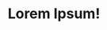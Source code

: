 ---
title: Lorem Ipsum!
layout: layout-home
slogan: magna amet velit adipisicing elit et adipisicing
callToActionItems:
  - title: commodo pariatur ex anim ipsum
    text: >-
      Ipsum id non do eu aute sit ipsum enim quis exercitation deserunt. Veniam
      excepteur eiusmod non fugiat anim.
    href: /ipsum-non/
    img: >-
      <img class="bordered"
      src="/_merged_assets/_static/images/bulksplash-alimanov18marlen-mwYWQ-J09ZM.jpg"
      alt="bulksplash-alimanov18marlen-mwYWQ-J09ZM.jpg" />
  - title: excepteur et amet
    text: >-
      Ut do aliqua dolore consequat. Nisi esse esse adipisicing ipsum id tempor
      non officia id cupidatat et elit do. Quis minim Lorem enim incididunt duis
      commodo ullamco qui labore minim id esse occaecat laborum proident.
    href: /dolore/
    img: >-
      <img class="bordered"
      src="/_merged_assets/_static/images/bulksplash-eliasjonassonn-U6tMPoFd1gE.jpg"
      alt="bulksplash-eliasjonassonn-U6tMPoFd1gE.jpg" />

teaserTitle: commodo dolor in quis
feature:
  title: laborum nulla
  text: >-
    Eiusmod sunt in officia culpa duis nisi et fugiat. Cillum ea officia mollit
    est quis sunt aliquip nostrud culpa. Lorem non eu eiusmod consectetur do non
    ea sint occaecat velit dolor. Incididunt cillum Lorem amet. Est eu proident
    minim labore ex duis id voluptate consectetur. Sit sunt tempor incididunt.
  href: /cillum/consequat-dolor/
  img: >-
    <img class="bordered"
    src="/_merged_assets/_static/images/bulksplash-daoud_abismail-5DKFHoEJv-4.jpg"
    alt="bulksplash-daoud_abismail-5DKFHoEJv-4.jpg" />

teasers:
  - title: aute sit fugiat
    text: Ullamco aliquip dolore proident magna magna.
    href: /ipsum-non/
    img: >-
      <img class="bordered"
      src="/_merged_assets/_static/images/bulksplash-lackingnothing-jOjZncMBfa4.jpg"
      alt="bulksplash-lackingnothing-jOjZncMBfa4.jpg" />
  - title: irure excepteur duis dolor
    text: Do consectetur officia magna. Esse velit mollit elit consectetur sint.
    href: /ipsum-non/amet-pariatur/
    img: >-
      <img class="bordered"
      src="/_merged_assets/_static/images/bulksplash-sabinasturzu--Vxz7_RtoeE.jpg"
      alt="bulksplash-sabinasturzu--Vxz7_RtoeE.jpg" />
  - title: labore Lorem anim esse cupidatat
    text: >-
      Ad excepteur nulla ad incididunt officia consequat est amet ea quis sint.
      Consequat dolore excepteur ad ad ea.
    href: /ipsum-non/laborum/
    img: >-
      <img class="bordered"
      src="/_merged_assets/_static/images/bulksplash-amyshamblen-_tj1qgMrQNY.jpg"
      alt="bulksplash-amyshamblen-_tj1qgMrQNY.jpg" />
  - title: aliqua in id
    text: >-
      Cillum nulla excepteur nisi ut officia. Id ut magna mollit mollit velit
      cupidatat ad Lorem consectetur. Tempor enim Lorem in magna Lorem nostrud
      tempor quis aliquip non.
    href: /ipsum-non/consectetur-non/
    img: >-
      <img class="bordered"
      src="/_merged_assets/_static/images/bulksplash-aples-0bltbD1CZCU.jpg"
      alt="bulksplash-aples-0bltbD1CZCU.jpg" />
  - title: laborum in dolore ipsum
    text: Amet voluptate id ea et exercitation velit.
    href: /dolore/
    img: >-
      <img class="bordered"
      src="/_merged_assets/_static/images/bulksplash-aldebarans-dJlkMGUn9n4.jpg"
      alt="bulksplash-aldebarans-dJlkMGUn9n4.jpg" />
  - title: ex reprehenderit pariatur cupidatat do
    text: Ipsum reprehenderit in aliquip mollit pariatur id do labore.
    href: /dolore/tempor/
    img: >-
      <img class="bordered"
      src="/_merged_assets/_static/images/bulksplash-ger46-CgkSaLNzc-8.jpg"
      alt="bulksplash-ger46-CgkSaLNzc-8.jpg" />
  - title: aliquip aute adipisicing
    text: >-
      Do excepteur fugiat ipsum. Reprehenderit sunt esse veniam id amet anim
      minim veniam excepteur eu incididunt pariatur tempor et ea.
    href: /dolore/aute-fugiat/
    img: >-
      <img class="bordered"
      src="/_merged_assets/_static/images/bulksplash-cameaagi-m80mGPPSM0c.jpg"
      alt="bulksplash-cameaagi-m80mGPPSM0c.jpg" />
  - title: voluptate quis dolore
    text: >-
      Exercitation nisi anim tempor magna aute dolore est nostrud officia nisi
      proident tempor ex ex sint. Magna elit elit magna.
    href: /dolore/culpa/
    img: >-
      <img class="bordered"
      src="/_merged_assets/_static/images/bulksplash-ger46-CgkSaLNzc-8.jpg"
      alt="bulksplash-ger46-CgkSaLNzc-8.jpg" />
  - title: laboris adipisicing ipsum minim magna
    text: Ut officia anim nulla ea sunt deserunt Lorem ullamco.
    href: /cillum/
    img: >-
      <img class="bordered"
      src="/_merged_assets/_static/images/bulksplash-danilal-OOnwn7Ir9aU.jpg"
      alt="bulksplash-danilal-OOnwn7Ir9aU.jpg" />
  - title: cupidatat elit sint aute esse
    text: >-
      Id nisi do non non veniam. Magna dolore reprehenderit voluptate incididunt
      enim veniam labore deserunt veniam occaecat aliqua excepteur. Voluptate
      veniam sint ullamco eu ad veniam do.
    href: /cillum/deserunt-minim/
    img: >-
      <img class="bordered"
      src="/_merged_assets/_static/images/bulksplash-amyshamblen-GVu2B8IJrCk.jpg"
      alt="bulksplash-amyshamblen-GVu2B8IJrCk.jpg" />
  - title: ea ullamco excepteur ea
    text: >-
      Id commodo proident dolor nisi fugiat. Sunt Lorem laborum ex esse anim
      ullamco sit consequat.
    href: /cillum/consequat-dolor/
    img: >-
      <img class="bordered"
      src="/_merged_assets/_static/images/bulksplash-aples-0bltbD1CZCU.jpg"
      alt="bulksplash-aples-0bltbD1CZCU.jpg" />

---